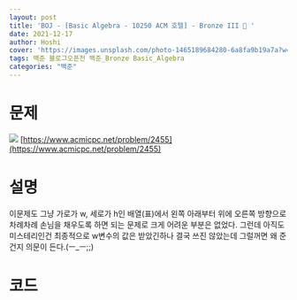 ```yaml
---
layout: post
title: 'BOJ - [Basic Algebra - 10250 ACM 호텔] - Bronze III 🥉 '
date: 2021-12-17
author: Hoshi
cover: 'https://images.unsplash.com/photo-1465189684280-6a8fa9b19a7a?w=1600&q=900'
tags: 백준 블로그오픈전 백준_Bronze Basic_Algebra
categories: "백준"
---
```

# 문제
![]({{site.url}}/assets/img/posts_img/2455.png)
[https://www.acmicpc.net/problem/2455](https://www.acmicpc.net/problem/2455)

# 설명
이문제도 그냥 가로가 w, 세로가 h인 배열(표)에서 왼쪽 아래부터 위에 오른쪽 방향으로 차례차례 손님을 채우도록 하면 되는 문제로 크게 어려운 부분은 없었다. 그런데 아직도 미스테리인건 최종적으로 w변수의 값은 받았긴하나 결국 쓰진 않았는데 그럴꺼면 왜 준건지 의문이 든다.(ㅡ_ㅡ;;)

# 코드

```c

```
